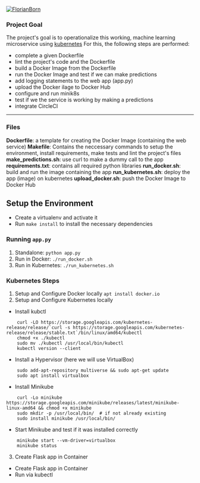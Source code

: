 [![FlorianBorn](https://circleci.com/gh/FlorianBorn/operationalize-a-machine-learning-microservice-api.svg?style=svg)](https://app.circleci.com/gh/FlorianBorn/operationalize-a-machine-learning-microservice-api/pipelines)

### Project Goal

The project's goal is to operationalize this working, machine learning microservice using [kubernetes](https://kubernetes.io/)
For this, the following steps are performed:
* complete a given Dockerfile
* lint the project's code and the Dockerfile
* build a Docker Image from the Dockerfile
* run the Docker Image and test if we can make predictions 
* add logging statements to the web app (app.py)
* upload the Docker iIage to Docker Hub
* configure and run minik8s
* test if we the service is working by making a predictions
* integrate CircleCI
---

### Files
**Dockerfile**: a template for creating the Docker Image (containing the web service)
**Makefile**: Contains the neccessary commands to setup the environment, install requirements, make tests and lint the project's files
**make_predictions.sh**: use curl to make a dummy call to the app
**requirements.txt**: contains all required python libraries
**run_docker.sh**: build and run the image containing the app
**run_kubernetes.sh**: deploy the app (image) on kubernetes
**upload_docker.sh**: push the Docker Image to Docker Hub

## Setup the Environment



* Create a virtualenv and activate it
* Run `make install` to install the necessary dependencies

### Running `app.py`

1. Standalone:  `python app.py`
2. Run in Docker:  `./run_docker.sh`
3. Run in Kubernetes:  `./run_kubernetes.sh`

### Kubernetes Steps

1. Setup and Configure Docker locally
`apt install docker.io`<br>
2. Setup and Configure Kubernetes locally
* Install kubctl<br>
```
    curl -LO https://storage.googleapis.com/kubernetes-release/release/`curl -s https://storage.googleapis.com/kubernetes-release/release/stable.txt`/bin/linux/amd64/kubectl
    chmod +x ./kubectl
    sudo mv ./kubectl /usr/local/bin/kubectl
    kubectl version --client
```
* Install a Hypervisor (here we will use VirtualBox)<br>
```
    sudo add-apt-repository multiverse && sudo apt-get update
    sudo apt install virtualbox
```
* Install Minikube<br>
```
    curl -Lo minikube https://storage.googleapis.com/minikube/releases/latest/minikube-linux-amd64 && chmod +x minikube
    sudo mkdir -p /usr/local/bin/  # if not already existing
    sudo install minikube /usr/local/bin/
```
* Start Minikube and test if it was installed correctly
```
    minikube start --vm-driver=virtualbox
    minikube status
```
3. Create Flask app in Container


* Create Flask app in Container
* Run via kubectl
